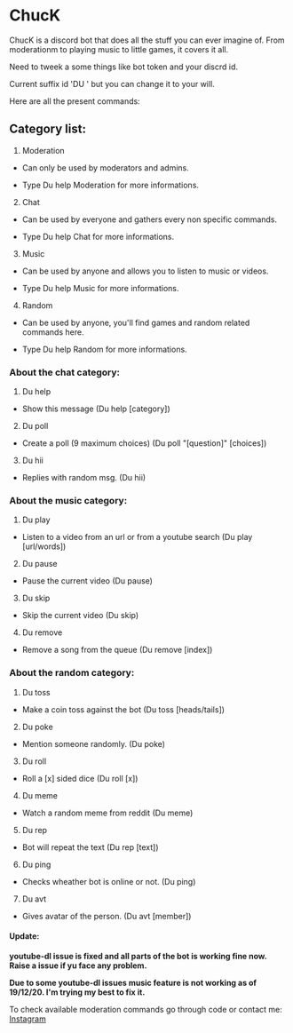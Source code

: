 <h1>ChucK</h1>
ChucK is a discord bot that does all the stuff you can ever imagine of. From moderationm to playing music to little games, it covers it all.

Need to tweek a some things like bot token and your discrd id.

Current suffix id 'DU ' but you can change it to your will.

Here are all the present commands:

<h2>Category list:</h2>

1. Moderation

 - Can only be used by moderators and admins.

 - Type Du help Moderation for more informations.

2. Chat

 - Can be used by everyone and gathers every non specific commands.

 - Type Du help Chat for more informations.

3. Music

 - Can be used by anyone and allows you to listen to music or videos.

 - Type Du help Music for more informations.

4. Random

 - Can be used by anyone, you'll find games and random related commands here.

 - Type Du help Random for more informations.




<h3>About the chat category:</h3>

1. Du help

 - Show this message (Du help [category])

2. Du poll

 - Create a poll (9 maximum choices) (Du poll "[question]" [choices])

3. Du hii

 - Replies with random msg. (Du hii)




<h3>About the music category:</h3>

1. Du play

 - Listen to a video from an url or from a youtube search (Du play [url/words])

2. Du pause

 - Pause the current video (Du pause)

3. Du skip

 - Skip the current video (Du skip)

4. Du remove

 - Remove a song from the queue (Du remove [index])




<h3>About the random category:</h3>

1. Du toss

 - Make a coin toss against the bot (Du toss [heads/tails])

2. Du poke

 - Mention someone randomly. (Du poke)

3. Du roll

 - Roll a [x] sided dice (Du roll [x])

4. Du meme

 - Watch a random meme from reddit (Du meme)

5. Du rep

 - Bot will repeat the text (Du rep [text])

6. Du ping

 - Checks wheather bot is online or not. (Du ping)

7. Du avt

 - Gives avatar of the person. (Du avt [member])


<h4>Update:</h4>

**youtube-dl issue is fixed and all parts of the bot is working fine now. Raise a issue if yu face any problem.**

**Due to some youtube-dl issues music feature is not working as of 19/12/20. I'm trying my best to fix it.**

To check available moderation commands go through code or contact me: [Instagram](https://www.instagram.com/yogesh_.xd/)
